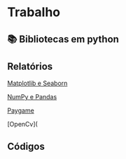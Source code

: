 # Trabalho
## 📚 Bibliotecas em python


## Relatórios 
[Matplotlib e Seaborn](Relatórios/Matplotlib_e_Seaborn.md)

[NumPy e Pandas](Relatórios/NumPy_e_Pandas.md)

[Paygame](Relatórios/Pygame.md)

[OpenCv](
## Códigos
